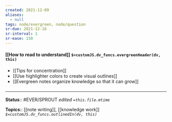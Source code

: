 ```yaml
---
created: 2021-12-09 
aliases:
  - null
tags: node/evergreen, node/question 
sr-due: 2021-12-16
sr-interval: 1
sr-ease: 150
---
```


#### [[How to read to understand]] `$=customJS.dv_funcs.evergreenHeader(dv, this)`

- [[Tips for concentration]]
- [[Use highlighter colors to create visual outlines]] 
- [[Evergreen notes organize knowledge so that it can grow]]
### <hr class="footnote"/>

**Status**:: #EVER/SPROUT 
*edited `=this.file.mtime`*

**Topics**::  [[note writing]], [[knowledge work]]
*`$=customJS.dv_funcs.outlinedIn(dv, this)`*
